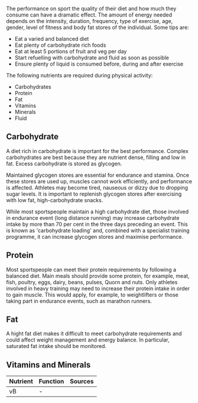 The performance on sport the quality of their diet and how much they consume can have a dramatic effect. The amount of energy needed depends on the intensity, duration, frequency, type of exercise, age, gender, level of fitness and body fat stores of the individual. Some tips are:

- Eat a varied and balanced diet
- Eat plenty of carbohydrate rich foods
- Eat at least 5 portions of fruit and veg per day
- Start refuelling with carbohydrate and fluid as soon as possible
- Ensure plenty of liquid is consumed before, during and after exercise

The following nutrients are required during physical activity:

- Carbohydrates
- Protein
- Fat
- Vitamins
- Minerals
- Fluid

## Carbohydrate

A diet rich in carbohydrate is important for the best performance. Complex carbohydrates are best because they are nutrient dense, filling and low in fat. Excess carbohydrate is stored as glycogen.

Maintained glycogen stores are essential for endurance and stamina. Once these stores are used up, muscles cannot work efficiently, and performance is affected. Athletes may become tired, nauseous or dizzy due to dropping sugar levels. It is important to replenish glycogen stores after exercising with low fat, high-carbohydrate snacks.

While most sportspeople maintain a high carbohydrate diet, those involved in endurance event (long distance running) may increase carbohydrate intake by more than 70 per cent in the three days preceding an event. This is known as 'carbohydrate loading' and, combined with a specialist training programme, it can increase glycogen stores and maximise performance.

## Protein

Most sportspeople can meet their protein requirements by following a balanced diet. Main meals should provide some protein, for example, meat, fish, poultry, eggs, dairy, beans, pulses, Quorn and nuts. Only athletes involved in heavy training may need to increase their protein intake in order to gain muscle. This would apply, for example, to weightlifters or those taking part in endurance events, such as marathon runners.

## Fat

A hight fat diet makes it difficult to meet carbohydrate requirements and could affect weight management and energy balance. In particular, saturated fat intake should be monitored.

## Vitamins and Minerals

|Nutrient|Function|Sources|
|:-|:-|:-|
|vB|- 
